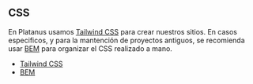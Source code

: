 ## CSS

En Platanus usamos [Tailwind CSS](tailwind.md) para crear nuestros sitios. En casos especificos, y para la mantención de proyectos antiguos, se recomienda usar [BEM](bem.md) para organizar el CSS realizado a mano.

* [Tailwind CSS](tailwind.md)
* [BEM](bem.md)
